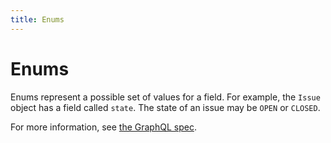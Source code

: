 ```yaml
---
title: Enums
---
```


# Enums

Enums represent a possible set of values for a field. For example, the `Issue` object has a field called `state`. The state of an issue may be `OPEN` or `CLOSED`.

For more information, see [the GraphQL spec](http://spec.graphql.org/draft/#sec-Enums).
